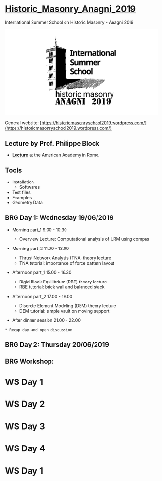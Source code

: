 # [Historic_Masonry_Anagni_2019](http://www.block.arch.ethz.ch/brg/teaching/historic-masonry-summer-school-anagni-2019)
International Summer School on Historic Masonry - Anagni 2019

![img](Tools/masonry_structures_school_2019_anagni-logo-e1547807560485_1550829849_1920x1080.png)

General website: [https://historicmasonryschool2019.wordpress.com/](https://historicmasonryschool2019.wordpress.com/)

## Lecture by Prof. Philippe Block

* **[Lecture](https://www.dropbox.com/s/6sq1ypvg06iaabq/20190110_Tongji_PBlock.pdf?dl=0)** at the American Academy in Rome.


## Tools
* Installation
  * Softwares
* Test files
* Examples
* Geometry Data

## BRG Day 1: Wednesday 19/06/2019

   * Morning part_1 9.00 - 10.30
   
      * Overview Lecture: Computational analysis of URM using compas

   
   * Morning part_2 11.00 - 13.00
   
      * Thrust Network Analysis (TNA) theory lecture
      * TNA tutorial: importance of force pattern layout
      
      
   * Afternoon part_1 15.00 - 16.30

      * Rigid Block Equilibrium (RBE) theory lecture
      * RBE tutorial: brick wall and balanced stack

   
   * Afternoon part_2 17.00 - 19.00

      * Discrete Element Modeling (DEM) theory lecture
      * DEM tutorial: simple vault on moving support
      
      
   * After dinner session 21.00 - 22.00

    * Recap day and open discussion



## BRG Day 2: Thursday  20/06/2019

## BRG Workshop:
 # WS Day 1
 # WS Day 2
 # WS Day 3
 # WS Day 4
 # WS Day 1
 
